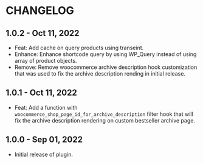# CHANGELOG

## 1.0.2 - Oct 11, 2022

-   Feat: Add cache on query products using transeint.
-   Enhance: Enhance shortcode query by using WP_Query instead of using array of product objects.
-   Remove: Remove woocommerce archive description hook customization that was used to fix the archive description rending in initial release.

## 1.0.1 - Oct 11, 2022

-   Feat: Add a function with `woocommerce_shop_page_id_for_archive_description` filter hook that will fix the archive description rendering on custom bestseller archive page.

## 1.0.0 - Sep 01, 2022

-   Initial release of plugin.
